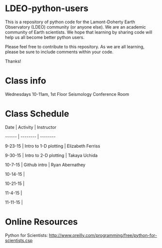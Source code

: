 # LDEO-python-users

This is a repository of python code for the Lamont-Doherty Earth Observatory (LDEO) community (or anyone else). We are an academic community of Earth scientists. We hope that learning by sharing code will help us all become better python users.

Please feel free to contribute to this repository. As we are all learning, please be sure to include comments within your code. 

Thanks!


# Class info
Wednesdays 10-11am, 1st Floor Seismology Conference Room


# Class Schedule

Date      | Activity              | Instructor

------    | --------              | --------

9-23-15   | Intro to 1-D plotting | Elizabeth Ferriss

9-30-15   | Intro to 2-D plotting | Takaya Uchida 

10-7-15   | Github intro          | Ryan Abernathey

10-14-15  | 

10-21-15  | 

11-4-15   | 

11-11-15  | 


# Online Resources

Python for Scientists: http://www.oreilly.com/programming/free/python-for-scientists.csp
